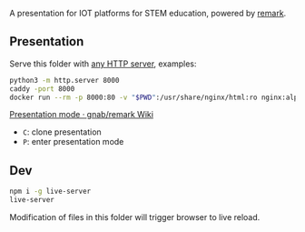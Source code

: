 A presentation for IOT platforms for STEM education, powered by [remark](https://remarkjs.com/).

## Presentation

Serve this folder with [any HTTP server](https://gist.github.com/willurd/5720255), examples:

```sh
python3 -m http.server 8000
caddy -port 8000
docker run --rm -p 8000:80 -v "$PWD":/usr/share/nginx/html:ro nginx:alpine
```

[Presentation mode · gnab/remark Wiki](https://github.com/gnab/remark/wiki/Presentation-mode)

- `C`: clone presentation
- `P`: enter presentation mode

## Dev

```sh
npm i -g live-server
live-server
```

Modification of files in this folder will trigger browser to live reload.
